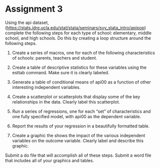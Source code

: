 # Assignment 3

Using the api dataset,(https://stats.idre.ucla.edu/stat/stata/seminars/svy_stata_intro/apipop) complete the following steps for each type of school: elementary,
middle school, and high schools. Do this by creating a loop structure around the following
steps.

1. Create a series of macros, one for each of the following characteristics of schools: parents,
teachers and student.

2. Create a table of descriptive statistics for these variables using the esttab command.
Make sure it is clearly labeled.

3. Generate a table of conditional means of api00 as a function of other interesting independent
variables.

4. Create a scatterplot or scatterplots that display some of the key relationships in the data.
Clearly label this scatterplot.

5. Run a series of regressions, one for each “set” of characteristics and one fully specified
model, with api00 as the dependent variable.

6. Report the results of your regression in a beautifully formatted table.

7. Create a graphic the shows the impact of the various independent variables on the outcome
variable. Clearly label and describe this graphic.

Submit a do file that will accomplish all of these steps. Submit a word file that includes all
of your graphics and tables.

